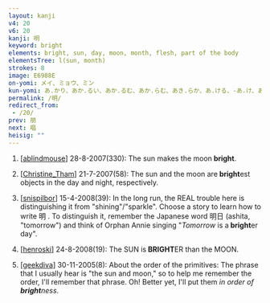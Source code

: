 ```yaml
---
layout: kanji
v4: 20
v6: 20
kanji: 明
keyword: bright
elements: bright, sun, day, moon, month, flesh, part of the body
elementsTree: l(sun, month)
strokes: 8
image: E6988E
on-yomi: メイ、ミョウ、ミン
kun-yomi: あ.かり、あか.るい、あか.るむ、あか.らむ、あき.らか、あ.ける、-あ.け、あ.く、あ.くる、あ.かす
permalink: /明/
redirect_from:
 - /20/
prev: 朋
next: 唱
heisig: ""
---
```


1) [<a href="http://kanji.koohii.com/profile/ablindmouse">ablindmouse</a>] 28-8-2007(330): The sun makes the moon<strong> bright</strong>.

2) [<a href="http://kanji.koohii.com/profile/Christine_Tham">Christine_Tham</a>] 21-7-2007(58): The sun and the moon are<strong> bright</strong>est objects in the day and night, respectively.

3) [<a href="http://kanji.koohii.com/profile/snispilbor">snispilbor</a>] 15-4-2008(39): In the long run, the REAL trouble here is distinguishing it from &quot;shining&quot;/&quot;sparkle&quot;. Choose a story to learn how to write 明 . To distinguish it, remember the Japanese word 明日 (ashita, &quot;tomorrow&quot;) and think of Orphan Annie singing &quot;<em>Tomorrow</em> is a<strong> bright</strong>er day&quot;.

4) [<a href="http://kanji.koohii.com/profile/henroski">henroski</a>] 24-8-2008(19): The SUN is<strong> BRIGHT</strong>ER than the MOON.

5) [<a href="http://kanji.koohii.com/profile/geekdiva">geekdiva</a>] 30-11-2005(8): About the order of the primitives: The phrase that I usually hear is &quot;the sun and moon,&quot; so to help me remember the order, I&#039;ll remember that phrase. Oh! Better yet, I&#039;ll put them <em>in order of<strong> bright</strong>ness</em>.

